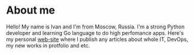 # About me

Hello! My name is Ivan and I'm from Moscow, Russia. 
I'm a strong Python developer and learning Go language to do high perfomance apps.
Here's my personal [web-site](http://suroegin.com) where I publish any articles about whole IT, DevOps, my new works in protfolio and etc.
